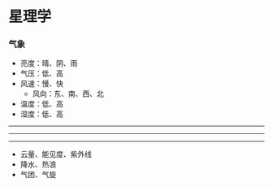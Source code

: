 # 星理学
### 气象
- 亮度：晴、阴、雨
- 气压：低、高
- 风速：慢、快
  - 风向：东、南、西、北
- 温度：低、高
- 湿度：低、高

---
---
---
- 云量、能见度、紫外线
- 降水、热浪
- 气团、气旋


[气候、节气、历法、潮汐、曙暮]:天文学
[台风、地震、海啸、龙卷、洪涝]:天灾
[大气流体学]:\
